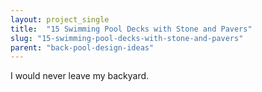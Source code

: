 ```yaml
---
layout: project_single
title:  "15 Swimming Pool Decks with Stone and Pavers"
slug: "15-swimming-pool-decks-with-stone-and-pavers"
parent: "back-pool-design-ideas"
---
```

I would never leave my backyard.